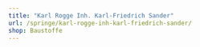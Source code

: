 ```yaml
---
title: "Karl Rogge Inh. Karl-Friedrich Sander"
url: /springe/karl-rogge-inh-karl-friedrich-sander/
shop: Baustoffe
---
```

